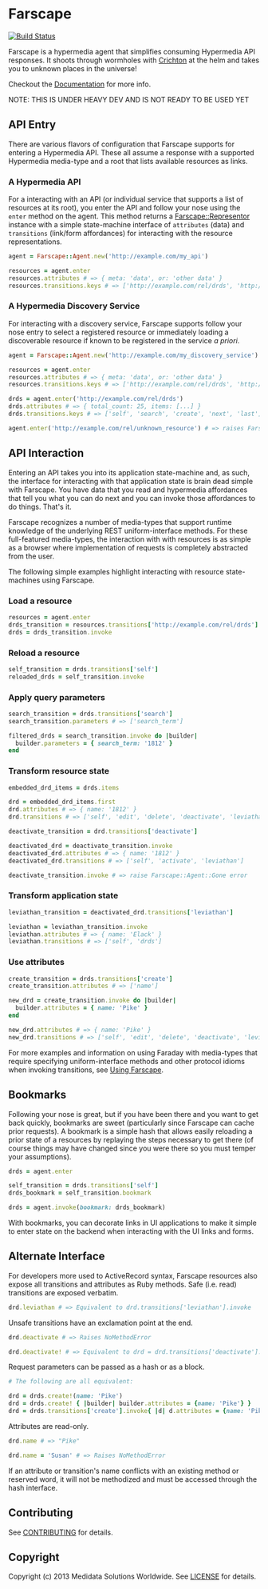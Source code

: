 # Farscape
[![Build Status](https://travis-ci.org/mdsol/farscape.svg)](https://travis-ci.org/mdsol/farscape)

Farscape is a hypermedia agent that simplifies consuming Hypermedia API responses. It shoots through wormholes with
[Crichton](https://github.com/mdsol/crichton) at the helm and takes you to unknown places in the universe!

Checkout the [Documentation][] for more info.

NOTE: THIS IS UNDER HEAVY DEV AND IS NOT READY TO BE USED YET


## API Entry
There are various flavors of configuration that Farscape supports for entering a Hypermedia API. These all assume
a response with a supported Hypermedia media-type and a root that lists available resources as links.

### A Hypermedia API
For a interacting with an API (or individual service that supports a list of resources at its root), you enter the
API and follow your nose using the `enter` method on the agent. This method returns a [Farscape::Representor]() 
instance with a simple state-machine interface of `attributes` (data) and `transitions` (link/form affordances) for 
interacting with the resource representations.

```ruby
agent = Farscape::Agent.new('http://example.com/my_api')

resources = agent.enter
resources.attributes # => { meta: 'data', or: 'other data' }
resources.transitions.keys # => ['http://example.com/rel/drds', 'http://example.com/rel/leviathans']
```

### A Hypermedia Discovery Service
For interacting with a discovery service, Farscape supports follow your nose entry to select a registered resource
or immediately loading a discoverable resource if known to be registered in the service *a priori*. 

```ruby
agent = Farscape::Agent.new('http://example.com/my_discovery_service')

resources = agent.enter
resources.attributes # => { meta: 'data', or: 'other data' }
resources.transitions.keys # => ['http://example.com/rel/drds', 'http://example.com/rel/leviathans', 'next', 'last']

drds = agent.enter('http://example.com/rel/drds')
drds.attributes # => { total_count: 25, items: [...] }
drds.transitions.keys # => ['self', 'search', 'create', 'next', 'last']

agent.enter('http://example.com/rel/unknown_resource') # => raises Farscape::Agent::UnknownEntryPoint
```

## API Interaction
Entering an API takes you into its application state-machine and, as such, the interface for interacting with that 
application state is brain dead simple with Farscape. You have data that you read and hypermedia affordances that tell 
you what you can do next and you can invoke those affordances to do things. That's it.

Farscape recognizes a number of media-types that support runtime knowledge of the underlying REST uniform-interface 
methods. For these full-featured media-types, the interaction with with resources is as simple as a browser where 
implementation of requests is completely abstracted from the user.

The following simple examples highlight interacting with resource state-machines using Farscape.

### Load a resource
```ruby
resources = agent.enter
drds_transition = resources.transitions['http://example.com/rel/drds']
drds = drds_transition.invoke
```

### Reload a resource
```ruby
self_transition = drds.transitions['self']
reloaded_drds = self_transition.invoke
```

### Apply query parameters
```ruby
search_transition = drds.transitions['search']
search_transition.parameters # => ['search_term']

filtered_drds = search_transition.invoke do |builder|
  builder.parameters = { search_term: '1812' }
end
```

### Transform resource state
```ruby
embedded_drd_items = drds.items

drd = embedded_drd_items.first
drd.attributes # => { name: '1812' }
drd.transitions # => ['self', 'edit', 'delete', 'deactivate', 'leviathan']

deactivate_transition = drd.transitions['deactivate']

deactivated_drd = deactivate_transition.invoke
deactivated_drd.attributes # => { name: '1812' }
deactivated_drd.transitions # => ['self', 'activate', 'leviathan']

deactivate_transition.invoke # => raise Farscape::Agent::Gone error
```

### Transform application state
```ruby
leviathan_transition = deactivated_drd.transitions['leviathan']

leviathan = leviathan_transition.invoke
leviathan.attributes # => { name: 'Elack' }
leviathan.transitions # => ['self', 'drds']
```

### Use attributes

```ruby
create_transition = drds.transitions['create']
create_transition.attributes # => ['name']

new_drd = create_transition.invoke do |builder|
  builder.attributes = { name: 'Pike' }
end

new_drd.attributes # => { name: 'Pike' }
new_drd.transitions # => ['self', 'edit', 'delete', 'deactivate', 'leviathan']
```

For more examples and information on using Faraday with media-types that require specifying uniform-interface methods 
and other protocol idioms when invoking transitions, see [Using Farscape]().

## Bookmarks
Following your nose is great, but if you have been there and you want to get back quickly, bookmarks are sweet 
(particularly since Farscape can cache prior requests). A bookmark is a simple hash that allows easily reloading a prior state of a resources by replaying the steps necessary to get there (of course things may have changed since you were there so you must 
temper your assumptions).

```ruby
drds = agent.enter

self_transition = drds.transitions['self']
drds_bookmark = self_transition.bookmark

drds = agent.invoke(bookmark: drds_bookmark)
```

With bookmarks, you can decorate links in UI applications to make it simple to enter state on the backend when 
interacting with the UI links and forms.

## Alternate Interface

For developers more used to ActiveRecord syntax, Farscape resources also expose all transitions and attributes as Ruby methods. Safe (i.e. read) transitions are exposed verbatim.

```ruby
drd.leviathan # => Equivalent to drd.transitions['leviathan'].invoke
```

Unsafe transitions have an exclamation point at the end.

```ruby
drd.deactivate # => Raises NoMethodError

drd.deactivate! # => Equivalent to drd = drd.transitions['deactivate'].invoke
```

Request parameters can be passed as a hash or as a block.

```ruby
# The following are all equivalent:

drd = drds.create!(name: 'Pike')
drd = drds.create! { |builder| builder.attributes = {name: 'Pike'} }
drd = drds.transitions['create'].invoke{ |d| d.attributes = {name: 'Pike'} }
```

Attributes are read-only.

```ruby
drd.name # => "Pike"

drd.name = 'Susan' # => Raises NoMethodError
```

If an attribute or transition's name conflicts with an existing method or reserved word, it will not be methodized and must be accessed through the hash interface.


## Contributing
See [CONTRIBUTING][] for details.

## Copyright
Copyright (c) 2013 Medidata Solutions Worldwide. See [LICENSE][] for details.

[Crichton]: https://github.com/mdsol/crichton
[CONTRIBUTING]: CONTRIBUTING.md
[Documentation]: http://rubydoc.info/github/mdsol/farscape/develop/file/README.md
[LICENSE]: LICENSE.md
